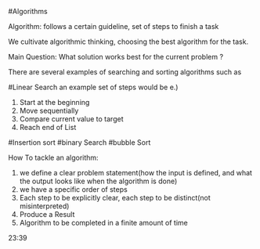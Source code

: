 #Algorithms


Algorithm: follows a certain guideline, set of steps to finish a task

We cultivate algorithmic thinking, choosing the best algorithm for the task.

Main Question: What solution works best for the current problem ?

There are several examples of searching and sorting algorithms such as 

#Linear Search
an example set of steps would be e.) 
1) Start at the beginning
2) Move sequentially 
3) Compare current value to target 
4)  Reach end of List

#Insertion sort
#binary Search
#bubble Sort


How To tackle an algorithm:
1) we define a clear problem statement(how the input is defined, and what the output looks like when the algorithm is done)
2) we have a specific order of steps
3) Each step to be explicitly clear, each step to be distinct(not misinterpreted)
4) Produce a Result
5) Algorithm to be completed in a finite amount of time


23:39

























